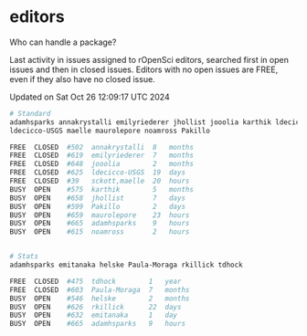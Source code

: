 # editors

Who can handle a package?

Last activity in issues assigned to rOpenSci editors, searched first in open
issues and then in closed issues. Editors with no open issues are FREE, even if
they also have no closed issue.


Updated on Sat Oct 26 12:09:17 UTC 2024

```bash
# Standard
adamhsparks annakrystalli emilyriederer jhollist jooolia karthik ldecicco
ldecicco-USGS maelle maurolepore noamross Pakillo

FREE  CLOSED  #502  annakrystalli  8   months
FREE  CLOSED  #619  emilyriederer  7   months
FREE  CLOSED  #648  jooolia        2   months
FREE  CLOSED  #625  ldecicco-USGS  19  days
FREE  CLOSED  #39   sckott,maelle  20  hours
BUSY  OPEN    #575  karthik        5   months
BUSY  OPEN    #658  jhollist       7   days
BUSY  OPEN    #599  Pakillo        2   days
BUSY  OPEN    #659  maurolepore    23  hours
BUSY  OPEN    #665  adamhsparks    9   hours
BUSY  OPEN    #615  noamross       2   hours


# Stats
adamhsparks emitanaka helske Paula-Moraga rkillick tdhock

FREE  CLOSED  #475  tdhock        1   year
FREE  CLOSED  #603  Paula-Moraga  7   months
BUSY  OPEN    #546  helske        2   months
BUSY  OPEN    #626  rkillick      22  days
BUSY  OPEN    #632  emitanaka     1   day
BUSY  OPEN    #665  adamhsparks   9   hours
```
